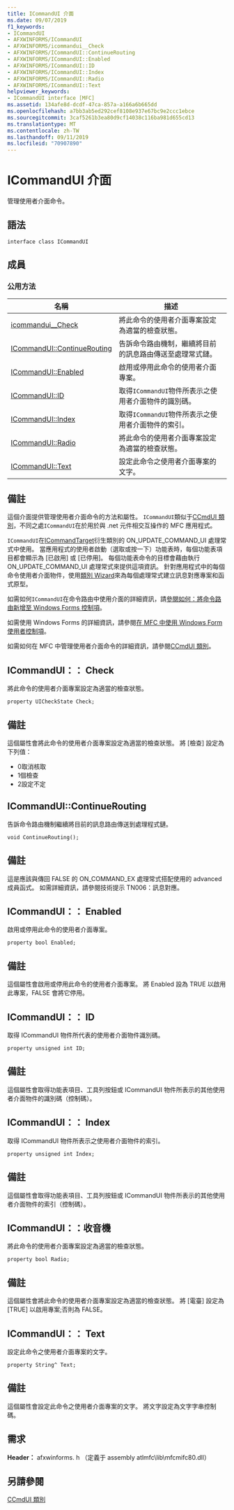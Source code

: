 ```yaml
---
title: ICommandUI 介面
ms.date: 09/07/2019
f1_keywords:
- ICommandUI
- AFXWINFORMS/ICommandUI
- AFXWINFORMS/icommandui__Check
- AFXWINFORMS/ICommandUI::ContinueRouting
- AFXWINFORMS/ICommandUI::Enabled
- AFXWINFORMS/ICommandUI::ID
- AFXWINFORMS/ICommandUI::Index
- AFXWINFORMS/ICommandUI::Radio
- AFXWINFORMS/ICommandUI::Text
helpviewer_keywords:
- ICommandUI interface [MFC]
ms.assetid: 134afe8d-dcdf-47ca-857a-a166a6b665dd
ms.openlocfilehash: a7bb3ab5ed292cef8108e937e67bc9e2ccc1ebce
ms.sourcegitcommit: 3caf5261b3ea80d9cf14038c116ba981d655cd13
ms.translationtype: MT
ms.contentlocale: zh-TW
ms.lasthandoff: 09/11/2019
ms.locfileid: "70907890"
---
```

# <a name="icommandui-interface"></a>ICommandUI 介面

管理使用者介面命令。

## <a name="syntax"></a>語法

```
interface class ICommandUI
```

## <a name="members"></a>成員

### <a name="public-methods"></a>公用方法

|名稱|描述|
|----------|-----------------|
|[icommandui__Check](#check)|將此命令的使用者介面專案設定為適當的檢查狀態。|
|[ICommandUI::ContinueRouting](#continuerouting)|告訴命令路由機制，繼續將目前的訊息路由傳送至處理常式鏈。|
|[ICommandUI::Enabled](#enabled)|啟用或停用此命令的使用者介面專案。|
|[ICommandUI::ID](#id)|取得`ICommandUI`物件所表示之使用者介面物件的識別碼。|
|[ICommandUI::Index](#index)|取得`ICommandUI`物件所表示之使用者介面物件的索引。|
|[ICommandUI::Radio](#radio)|將此命令的使用者介面專案設定為適當的檢查狀態。|
|[ICommandUI::Text](#text)|設定此命令之使用者介面專案的文字。|

## <a name="remarks"></a>備註

這個介面提供管理使用者介面命令的方法和屬性。 `ICommandUI`類似于[CCmdUI 類別](../../mfc/reference/ccmdui-class.md)，不同之處`ICommandUI`在於用於與 .net 元件相交互操作的 MFC 應用程式。

`ICommandUI`在[ICommandTarget](../../mfc/reference/icommandtarget-interface.md)衍生類別的 ON_UPDATE_COMMAND_UI 處理常式中使用。 當應用程式的使用者啟動（選取或按一下）功能表時，每個功能表項目都會顯示為 [已啟用] 或 [已停用]。 每個功能表命令的目標會藉由執行 ON_UPDATE_COMMAND_UI 處理常式來提供這項資訊。 針對應用程式中的每個命令使用者介面物件，使用[類別 Wizard](mfc-class-wizard.md)來為每個處理常式建立訊息對應專案和函式原型。

如需如何`ICommandUI`在命令路由中使用介面的詳細資訊，請[參閱如何：將命令路由新增至 Windows Forms 控制項](../../dotnet/how-to-add-command-routing-to-the-windows-forms-control.md)。

如需使用 Windows Forms 的詳細資訊，請參閱[在 MFC 中使用 Windows Form 使用者控制項](../../dotnet/using-a-windows-form-user-control-in-mfc.md)。

如需如何在 MFC 中管理使用者介面命令的詳細資訊，請參閱[CCmdUI 類別](../../mfc/reference/ccmdui-class.md)。

## <a name="check"></a>ICommandUI：： Check

將此命令的使用者介面專案設定為適當的檢查狀態。
```
property UICheckState Check;
```

## <a name="remarks"></a>備註

這個屬性會將此命令的使用者介面專案設定為適當的檢查狀態。 將 [檢查] 設定為下列值：
- 0取消核取
- 1個檢查
- 2設定不定

## <a name="continuerouting"></a>ICommandUI::ContinueRouting

告訴命令路由機制繼續將目前的訊息路由傳送到處理程式鏈。
```
void ContinueRouting();
```

## <a name="remarks"></a>備註

這是應該與傳回 FALSE 的 ON_COMMAND_EX 處理常式搭配使用的 advanced 成員函式。 如需詳細資訊，請參閱技術提示 TN006：訊息對應。

## <a name="enabled"></a>ICommandUI：： Enabled

啟用或停用此命令的使用者介面專案。
```
property bool Enabled;
```

## <a name="remarks"></a>備註

這個屬性會啟用或停用此命令的使用者介面專案。 將 Enabled 設為 TRUE 以啟用此專案，FALSE 會將它停用。

## <a name="id"></a>ICommandUI：： ID

取得 ICommandUI 物件所代表的使用者介面物件識別碼。
```
property unsigned int ID;
```

## <a name="remarks"></a>備註

這個屬性會取得功能表項目、工具列按鈕或 ICommandUI 物件所表示的其他使用者介面物件的識別碼（控制碼）。

## <a name="index"></a>ICommandUI：： Index

取得 ICommandUI 物件所表示之使用者介面物件的索引。
```
property unsigned int Index;
```

## <a name="remarks"></a>備註

這個屬性會取得功能表項目、工具列按鈕或 ICommandUI 物件所表示的其他使用者介面物件的索引（控制碼）。

## <a name="radio"></a>ICommandUI：：收音機

將此命令的使用者介面專案設定為適當的檢查狀態。
```
property bool Radio;
```

## <a name="remarks"></a>備註

這個屬性會將此命令的使用者介面專案設定為適當的檢查狀態。 將 [電臺] 設定為 [TRUE] 以啟用專案;否則為 FALSE。

## <a name="text"></a>ICommandUI：： Text

設定此命令之使用者介面專案的文字。
```
property String^ Text;
```

## <a name="remarks"></a>備註

這個屬性會設定此命令之使用者介面專案的文字。 將文字設定為文字字串控制碼。

## <a name="requirements"></a>需求

**Header：** afxwinforms. h （定義于 assembly atlmfc\lib\mfcmifc80.dll）

## <a name="see-also"></a>另請參閱

[CCmdUI 類別](../../mfc/reference/ccmdui-class.md)

